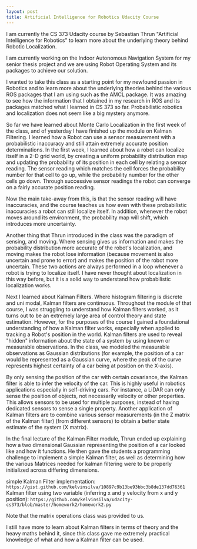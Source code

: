 ```yaml
---
layout: post
title: Artificial Intelligence for Robotics Udacity Course
---
```


I am currently the CS 373  Udacity course by Sebastian Thrun "Artificial Intelligence for Robotics" to learn more about the underlying theory behind Robotic Localization.

I am currently working on the Indoor Autonomous Navigation System for my senior thesis project and we are using Robot Operating System and its packages to achieve our solution.

I wanted to take this class as a starting point for my newfound passion in Robotics and to learn more about the underlying theories behind the various ROS packages that I am using such as the AMCL package.
It was amazing to see how the information that I obtained in my research in ROS and its packages matched what I learned in CS 373 so far. Probabilistic robotics and localization does not seem like a big mystery anymore.

So far we have learned about Monte Carlo Localization in the first week of the class, and of yesterday I have finished up the module on Kalman Filtering. I learned how a Robot can use a sensor measurement with a probabilistic inaccuracy and still attain extremely accurate position determinations. In the first week, I learned about how a robot can localize itself in a 2-D grid world, by creating a uniform probability distribution map and updating the probability of its position in each cell by relating a sensor reading. The sensor reading which matches the cell forces the probability number for that cell to go up, while the probability number for the other cells go down. Through successive sensor readings the robot can converge on a fairly accurate position reading. 

Now the main take-away from this, is that the sensor reading will have inaccuracies, and the course teaches us how even with these probabilistic inaccuracies a robot can still localize itself. In addition, whenever the robot moves around its environment, the probability map will shift, which introduces more uncertainty. 

Another thing that Thrun introduced in the class was the paradigm of sensing, and moving. Where sensing gives us information and makes the probability distribution more accurate of the robot's localization, and moving makes the robot lose information (because movement is also uncertain and prone to error) and makes the position of the robot more uncertain. These two actions are always performed in a loop whenever a robot is trying to localize itself. I have never thought about localization in this way before, but it is a solid way to understand how probabilistic localization works.

Next I learned about Kalman Filters. Where histogram filtering is discrete and uni modal, Kalman filters are continuous. Throughout the module of that course, I was struggling to understand how Kalman filters worked, as it turns out to be an extremely large area of control theory and state estimation. However, for the purposes of the course I gained a foundational understanding of how a Kalman filter works, especially when applied to tracking a Robot's position in the world. Kalman filters are used to reveal "hidden" information about the state of a system by using known or measurable observations. In the class, we modeled the measurable observations as Gaussian distributions (for example, the position of a car would be represented as a Gaussian curve, where the peak of the curve represents highest certainty of a car being at position on the X-axis). 

By only sensing the position of the car with certain covariance, the Kalman filter is able to infer the velocity of the car. This is highly useful in robotics applications especially in self-driving cars. For instance, a LiDAR can only sense the position of objects, not necessarily velocity or other properties. This allows sensors to be used for multiple purposes, instead of having dedicated sensors to sense a single property. Another application of Kalman filters are to combine various sensor measurements (in the Z matrix of the Kalman filter) (from different sensors) to obtain a better state estimate of the system (X matrix). 

In the final lecture of the Kalman Filter module, Thrun ended up explaining how a two dimensional Gaussian representing the position of a car looked like and how it functions. He then gave the students a programming challenge to implement a simple Kalman filter, as well as determining how the various Matrices needed for kalman filtering were to be properly initialized across differing dimensions.

simple Kalman Filter implementation: `https://gist.github.com/kelvinsilva/10897c9b13be93bbc3b8de137dd76361`
Kalman filter using two variable (inferring x and y velocity from x and y position): `https://github.com/kelvinsilva/udacity-cs373/blob/master/homework2/homework2.py`

Note that the matrix operations class was provided to us.

I still have more to learn about Kalman filters in terms of theory and the heavy maths behind it, since this class gave me extremely practical knowledge of what and how a Kalman filter can be used.  


